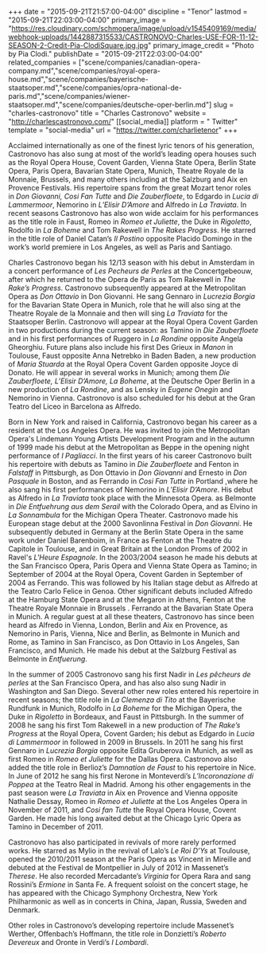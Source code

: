 +++
date = "2015-09-21T21:57:00-04:00"
discipline = "Tenor"
lastmod = "2015-09-21T22:03:00-04:00"
primary_image = "https://res.cloudinary.com/schmopera/image/upload/v1545409169/media/webhook-uploads/1442887315533/CASTRONOVO-Charles-USE-FOR-11-12-SEASON-2-Credit-Pia-ClodiSquare.jpg.jpg"
primary_image_credit = "Photo by Pia Clodi."
publishDate = "2015-09-21T22:03:00-04:00"
related_companies = ["scene/companies/canadian-opera-company.md","scene/companies/royal-opera-house.md","scene/companies/bayerische-staatsoper.md","scene/companies/opra-national-de-paris.md","scene/companies/wiener-staatsoper.md","scene/companies/deutsche-oper-berlin.md"]
slug = "charles-castronovo"
title = "Charles Castronovo"
website = "http://charlescastronovo.com/"
[[social_media]]
platform = " Twitter"
template = "social-media"
url = "https://twitter.com/charlietenor"
+++

Acclaimed internationally as one of the finest lyric tenors of his generation, Castronovo has also sung at most of the world’s leading opera houses such as the Royal Opera House, Covent Garden, Vienna State Opera, Berlin State Opera, Paris Opera, Bavarian State Opera, Munich, Theatre Royale de la Monnaie, Brussels, and many others including at the Salzburg and Aix en Provence Festivals. His repertoire spans from the great Mozart tenor roles in *Don Giovanni, Cosi Fan Tutte* and *Die Zauberfloete*, to Edgardo in *Lucia di Lammermoor*, Nemorino in *L’Elisir D’Amore* and Alfredo in *La Traviata*. In recent seasons Castronovo has also won wide acclaim for his performances as the title role in Faust, Romeo in *Romeo et Juliette*, the Duke in *Rigoletto*, Rodolfo in *La Boheme* and Tom Rakewell in *The Rakes Progress*. He starred in the title role of Daniel Catan’s *Il Postino* opposite Placido Domingo in the work’s world premiere in Los Angeles, as well as Paris and Santiago.

Charles Castronovo began his 12/13 season with his debut in Amsterdam in a concert performance of *Les Pecheurs de Perles* at the Concertgebeouw, after which he returned to the Opera de Paris as Tom Rakewell in *The Rake’s Progress*. Castronovo subsequently appeared at the Metropolitan Opera as *Don Ottavio* in Don Giovanni. He sang Gennaro in *Lucrezia Borgia* for the Bavarian State Opera in Munich, role that he will also sing at the Theatre Royale de la Monnaie and then will sing *La Traviata* for the Staatsoper Berlin. Castronovo will appear at the Royal Opera Covent Garden in two productions during the current season: as Tamino in *Die Zauberfloete* and in his first performances of Ruggero in *La Rondine* opposite Angela Gheorghiu. Future plans also include his first Des Grieux in *Manon* in Toulouse, Faust opposite Anna Netrebko in Baden Baden, a new production of *Maria Stuarda* at the Royal Opera Covent Garden opposite Joyce di Donato. He will appear in several works in Munich; among them *Die Zauberfloete, L’Elisir D’Amore, La Boheme*, at the Deutsche Oper Berlin in a new production of *La Rondine*, and as Lensky in *Eugene Onegin* and Nemorino in Vienna. Castronovo is also scheduled for his debut at the Gran Teatro del Liceo in Barcelona as Alfredo.

Born in New York and raised in California, Castronovo began his career as a resident at the Los Angeles Opera. He was invited to join the Metropolitan Opera's Lindemann Young Artists Development Program and in the autumn of 1999 made his debut at the Metropolitan as Beppe in the opening night performance of *I Pagliacci*. In the first years of his career Castronovo built his repertoire with debuts as Tamino in *Die Zauberfloete* and Fenton in *Falstaff* in Pittsburgh, as Don Ottavio in *Don Giovanni* and Ernesto in *Don Pasquale* in Boston, and as Ferrando in *Cosi Fan Tutte* in Portland ,where he also sang his first performances of Nemorino in *L’Elisir D’Amore*. His debut as Alfredo in *La Traviata* took place with the Minnesota Opera. as Belmonte in *Die Entfuehrung aus dem Serail* with the Colorado Opera, and as Elvino in *La Sonnambula* for the Michigan Opera Theater. Castronovo made his European stage debut at the 2000 Savonlinna Festival in *Don Giovanni*. He subsequently debuted in Germany at the Berlin State Opera in the same work under Daniel Barenboim, in France as Fenton at the Theatre du Capitole in Toulouse, and in Great Britain at the London Proms of 2002 in Ravel's *L'Heure Espagnole*. In the 2003/2004 season he made his debuts at the San Francisco Opera, Paris Opera and Vienna State Opera as Tamino; in September of 2004 at the Royal Opera, Covent Garden in September of 2004 as Ferrando. This was followed by his Italian stage debut as Alfredo at the Teatro Carlo Felice in Genoa. Other significant debuts included Alfredo at the Hamburg State Opera and at the Megaron in Athens, Fenton at the Theatre Royale Monnaie in Brussels . Ferrando at the Bavarian State Opera in Munich. A regular guest at all these theaters, Castronovo has since been heard as Alfredo in Vienna, London, Berlin and Aix en Provence, as Nemorino in Paris, Vienna, Nice and Berlin, as Belmonte in Munich and Rome, as Tamino in San Francisco, as Don Ottavio in Los Angeles, San Francisco, and Munich. He made his debut at the Salzburg Festival as Belmonte in *Entfuerung*.

In the summer of 2005 Castronovo sang his first Nadir in *Les pêcheurs de perles* at the San Francisco Opera, and has also also sung Nadir in Washington and San Diego. Several other new roles entered his repertoire in recent seasons; the title role in *La Clemenza di Tito* at the Bayerische Rundfunk in Munich, Rodolfo in *La Boheme* for the Michigan Opera, the Duke in *Rigoletto* in Bordeaux, and Faust in Pittsburgh. In the summer of 2008 he sang his first Tom Rakewell in a new production of *The Rake’s Progress* at the Royal Opera, Covent Garden; his debut as Edgardo in *Lucia di Lammermoor* in followed in 2009 in Brussels. In 2011 he sang his first Gennaro in *Lucrezia Borgia* opposite Edita Gruberova in Munich, as well as first Romeo in *Romeo et Juliette* for the Dallas Opera. Castronovo also added the title role in Berlioz’s *Damnation de Faust* to his repertoire in Nice. In June of 2012 he sang his first Nerone in Monteverdi’s *L’Incoronazione di Poppea* at the Teatro Real in Madrid. Among his other engagements in the past season were *La Traviata* in Aix en Provence and Vienna opposite Nathalie Dessay, Romeo in *Romeo et Juliette* at the Los Angeles Opera in November of 2011, and *Cosi fan Tutte* the Royal Opera House, Covent Garden. He made his long awaited debut at the Chicago Lyric Opera as Tamino in December of 2011.

Castronovo has also participated in revivals of more rarely performed works. He starred as Mylio in the revival of Lalo’s *Le Roi D’Ys* at Toulouse, opened the 2010/2011 season at the Paris Opera as Vincent in Mireille and debuted at the Festival de Montpellier in July of 2012 in Massenet’s *Therese*. He also recorded Mercadante’s *Virginia* for Opera Rara and sang Rossini’s *Ermione* in Santa Fe. A frequent soloist on the concert stage, he has appeared with the Chicago Symphony Orchestra, New York Philharmonic as well as in concerts in China, Japan, Russia, Sweden and Denmark.

Other roles in Castronovo’s developing repertoire include Massenet’s Werther, Offenbach’s Hoffmann, the title role in Donzietti’s *Roberto Devereux* and Oronte in Verdi’s *I Lombardi*.
